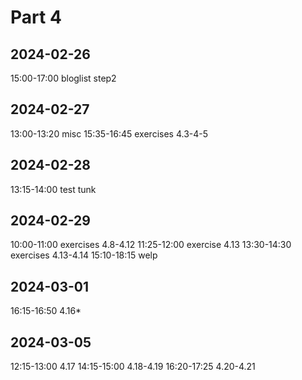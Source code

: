 # Part 4

## 2024-02-26

15:00-17:00     bloglist step2

## 2024-02-27

13:00-13:20     misc
15:35-16:45     exercises 4.3-4-5

## 2024-02-28

13:15-14:00     test tunk

## 2024-02-29

10:00-11:00     exercises 4.8-4.12
11:25-12:00     exercise 4.13
13:30-14:30     exercises 4.13-4.14
15:10-18:15     welp

## 2024-03-01

16:15-16:50     4.16*

## 2024-03-05

12:15-13:00     4.17
14:15-15:00     4.18-4.19
16:20-17:25     4.20-4.21
